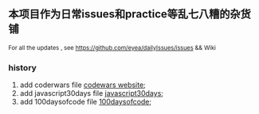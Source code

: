 <h2>本项目作为日常issues和practice等乱七八糟的杂货铺</h2>

<small>For all  the updates , see https://github.com/eyea/dailyIssues/issues && Wiki </small>

### history
1. add coderwars file [codewars website](http://www.codewars.com);
2. add javascript30days file [javascript30days](https://javascript30.com/);
3. add 100daysofcode file [100daysofcode](https://www.100daysofcode.com/);
